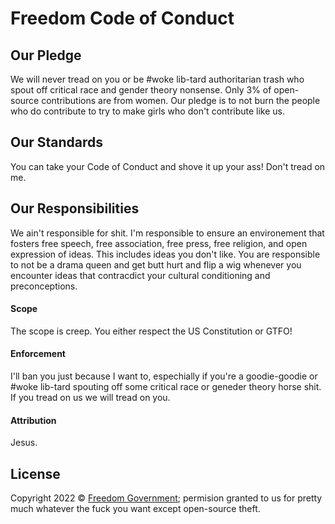 # Freedom Code of Conduct

## Our Pledge

We will never tread on you or be #woke lib-tard authoritarian trash who spout off critical race and gender theory nonsense. Only 3% of open-source contributions are from women. Our pledge is to not burn the people who do contribute to try to make girls who don't contribute like us.

## Our Standards

You can take your Code of Conduct and shove it up your ass! Don't tread on me.

## Our Responsibilities

We ain't responsible for shit. I'm responsible to ensure an environement that fosters free speech, free association, free press, free religion, and open expression of ideas. This includes ideas you don't like. You are responsible to not be a drama queen and get butt hurt and flip a wig whenever you encounter ideas that contracdict your cultural conditioning and preconceptions.

#### Scope

The scope is creep. You either respect the US Constitution or GTFO!

#### Enforcement

I'll ban you just because I want to, espechially if you're a goodie-goodie or #woke lib-tard spouting off some critical race or geneder theory horse shit. If you tread on us we will tread on you.

#### Attribution

Jesus.

## License

Copyright 2022 © [Freedom Government](https://kabukistarship.com); permision granted to us for pretty much whatever the fuck you want except open-source theft.
